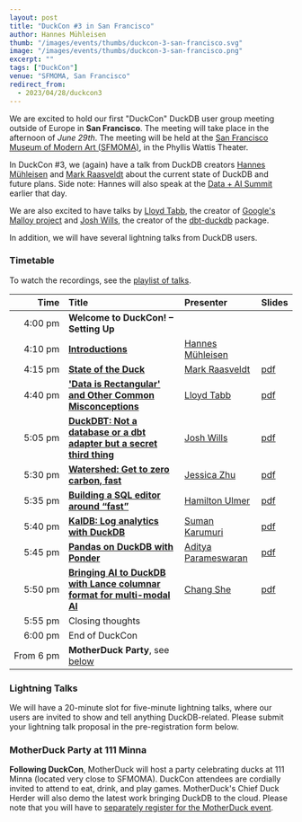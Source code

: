 ```yaml
---
layout: post
title: "DuckCon #3 in San Francisco"
author: Hannes Mühleisen
thumb: "/images/events/thumbs/duckcon-3-san-francisco.svg"
image: "/images/events/thumbs/duckcon-3-san-francisco.png"
excerpt: ""
tags: ["DuckCon"]
venue: "SFMOMA, San Francisco"
redirect_from:
  - 2023/04/28/duckcon3
---
```


We are excited to hold our first "DuckCon" DuckDB user group meeting outside of Europe in **San Francisco**. The meeting will take place in the afternoon of *June 29th*. The meeting will be held at the [San Francisco Museum of Modern Art (SFMOMA)](https://www.sfmoma.org), in the Phyllis Wattis Theater.

In DuckCon #3, we (again) have a talk from DuckDB creators [Hannes Mühleisen](https://hannes.muehleisen.org/) and [Mark Raasveldt](https://mytherin.github.io/) about the current state of DuckDB and future plans. Side note: Hannes will also speak at the [Data + AI Summit](https://www.databricks.com/dataaisummit/) earlier that day.

We are also excited to have talks by [Lloyd Tabb](https://twitter.com/lloydtabb), the creator of [Google's Malloy project](https://www.malloydata.dev) and [Josh Wills](https://github.com/jwills), the creator of the [dbt-duckdb](https://github.com/jwills/dbt-duckdb) package.

In addition, we will have several lightning talks from DuckDB users.

### Timetable

To watch the recordings, see the [playlist of talks](https://www.youtube.com/playlist?list=PLzIMXBizEZjhy6QG4Eqoe9k9NgBa-w67Y).

| Time           | Title                                                                                                   | Presenter                                                                       | Slides                                                                                                                    |
| -------------: | :------------------------------------------------------------------------------------------------------ | :------------------------------------------------------------------------------ | :------------------------------------------------------------------------------------------------------------------------ |
| 4:00&nbsp;pm   | **Welcome to DuckCon! – Setting Up**                                                                    |                                                                                 |                                                                                                                           |
| 4:10&nbsp;pm   | [**Introductions**](https://youtu.be/9p_sQfy8uuk)                                                       | [Hannes Mühleisen](https://hannes.muehleisen.org/)                              |                                                                                                                           |
| 4:15&nbsp;pm   | [**State of the Duck**](https://youtu.be/LlkEnaOkzdk)                                                   | [Mark Raasveldt](https://mytherin.github.io/)                                   | [pdf](https://blobs.duckdb.org/events/duckcon3/mark-raasveldt-duckcon-state-of-the-duck.pdf)                              |
| 4:40&nbsp;pm   | [**'Data is Rectangular' and Other Common Misconceptions**](https://youtu.be/zsvafrKvTTY)               | [Lloyd Tabb](https://twitter.com/lloydtabb)                                     | [pdf](https://blobs.duckdb.org/events/duckcon3/lloyd-tabb-malloy-data-is-rectangular-and-other-common-misconceptions.pdf) |
| 5:05&nbsp;pm   | [**DuckDBT: Not a database or a dbt adapter but a secret third thing**](https://youtu.be/NQmOiEJ8fEs)   | [Josh Wills](https://github.com/jwills)                                         | [pdf](https://blobs.duckdb.org/events/duckcon3/josh-wills-duckdbt.pdf)                                                    |
| 5:30&nbsp;pm   | [**Watershed: Get to zero carbon, fast**](https://youtu.be/DOkzlDp00vo)                                 | [Jessica Zhu](https://www.linkedin.com/in/jessicamzhu/)                         | [pdf](https://blobs.duckdb.org/events/duckcon3/jessica-zhu-watershed.pdf)                                                 |
| 5:35&nbsp;pm   | [**Building a SQL editor around “fast”**](https://youtu.be/_iYWhe9hzyg)                                 | [Hamilton Ulmer](https://twitter.com/hamiltonulmer)                             | [pdf](https://blobs.duckdb.org/events/duckcon3/hamilton-ulmer-rill-data-building-a-sql-editor-around-fast.pdf)            |
| 5:40&nbsp;pm   | [**KalDB: Log analytics with DuckDB**](https://youtu.be/lkzVmd6m39g)                                    | [Suman Karumuri](https://www.linkedin.com/in/mansu/)                            | [pdf](https://blobs.duckdb.org/events/duckcon3/suman-karumuri-kaldb-log-analytics-with-duckdb.pdf)                        |
| 5:45&nbsp;pm   | [**Pandas on DuckDB with Ponder**](https://youtu.be/Nbiy6OOSHeU)                                        | [Aditya Parameswaran](https://www.linkedin.com/in/aditya-parameswaran-0714b63/) | [pdf](https://blobs.duckdb.org/events/duckcon3/aditya-parameswaran-ponder-pandas-on-duckdb-with-ponder.pdf)               |
| 5:50&nbsp;pm   | [**Bringing AI to DuckDB with Lance columnar format for multi-modal AI**](https://youtu.be/72cXWvRZS6w) | [Chang She](https://twitter.com/changhiskhan)                                   | [pdf](https://blobs.duckdb.org/events/duckcon3/chang-she-lancedb-bringing-ai-to-duckdb-with-lance-columnar-format.pdf)    |
| 5:55&nbsp;pm   | Closing thoughts                                                                                        |                                                                                 |                                                                                                                           |
| 6:00&nbsp;pm   | End of DuckCon                                                                                          |                                                                                 |                                                                                                                           |
| From&nbsp;6&nbsp;pm | **MotherDuck Party**, see [below](#motherduck-party-at-111-minna)                                       |                                                                                 |                                                                                                                           |

### Lightning Talks

We will have a 20-minute slot for five-minute lightning talks, where our users are invited to show and tell anything DuckDB-related. Please submit your lightning talk proposal in the pre-registration form below.

### MotherDuck Party at 111 Minna

**Following DuckCon**, MotherDuck will host a party celebrating ducks at 111 Minna (located very close to SFMOMA). DuckCon attendees are cordially invited to attend to eat, drink, and play games. MotherDuck's Chief Duck Herder will also demo the latest work bringing DuckDB to the cloud. Please note that you will have to [separately register for the MotherDuck event](https://bit.ly/motherduck-party).

